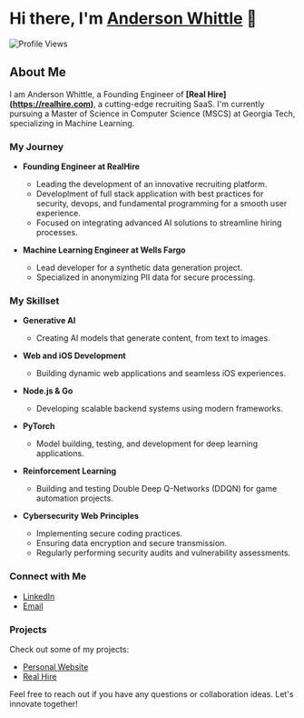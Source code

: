 # Hi there, I'm [Anderson Whittle](https://andersonwhittle.dev) 👋
![Profile Views](https://komarev.com/ghpvc/?username=your-github-username&color=blue)
## About Me

I am Anderson Whittle, a Founding Engineer of **[Real Hire] (https://realhire.com)**, a cutting-edge recruiting SaaS. I'm currently pursuing a Master of Science in Computer Science (MSCS) at Georgia Tech, specializing in Machine Learning.

###  My Journey

- **Founding Engineer at RealHire**
  - Leading the development of an innovative recruiting platform.
  - Developlment of full stack application with best practices for security, devops, and fundamental programming for a smooth user experience.
  - Focused on integrating advanced AI solutions to streamline hiring processes.

- **Machine Learning Engineer at Wells Fargo**
  - Lead developer for a synthetic data generation project.
  - Specialized in anonymizing PII data for secure processing.

### My Skillset

- **Generative AI**
  - Creating AI models that generate content, from text to images.
  
- **Web and iOS Development**
  - Building dynamic web applications and seamless iOS experiences.

- **Node.js & Go**
  - Developing scalable backend systems using modern frameworks.

- **PyTorch**
  - Model building, testing, and development for deep learning applications.

- **Reinforcement Learning**
  - Building and testing Double Deep Q-Networks (DDQN) for game automation projects.

- **Cybersecurity Web Principles**
  - Implementing secure coding practices.
  - Ensuring data encryption and secure transmission.
  - Regularly performing security audits and vulnerability assessments.

### Connect with Me

- [LinkedIn](https://www.linkedin.com/in/anderson-whittle)
- [Email](mailto:awhittlex2@gmail.com)

### Projects

Check out some of my projects:
- [Personal Website](https://realhire.app)
- [Real Hire](https://realhire.app)


Feel free to reach out if you have any questions or collaboration ideas. Let's innovate together!
